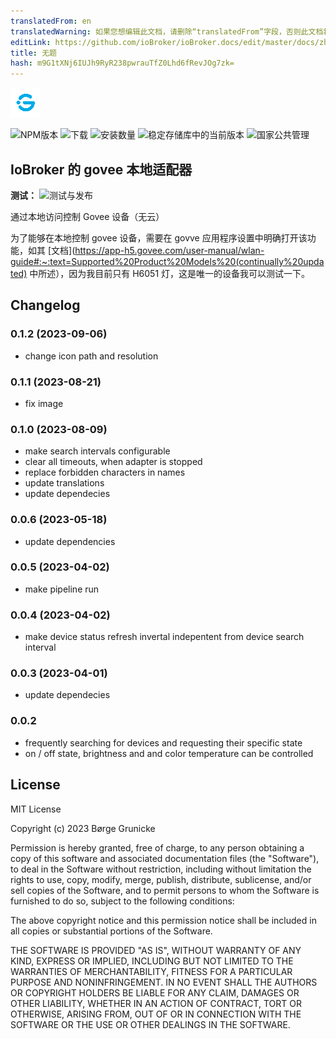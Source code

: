 ```yaml
---
translatedFrom: en
translatedWarning: 如果您想编辑此文档，请删除“translatedFrom”字段，否则此文档将再次自动翻译
editLink: https://github.com/ioBroker/ioBroker.docs/edit/master/docs/zh-cn/adapterref/iobroker.govee-local/README.md
title: 无题
hash: m9G1tXNj6IUJh9RyR238pwrauTfZ0Lhd6fRevJOg7zk=
---
```

![标识](../../../en/adapterref/iobroker.govee-local/admin/govee-local.png)

![NPM版本](https://img.shields.io/npm/v/iobroker.govee-local.svg)
![下载](https://img.shields.io/npm/dm/iobroker.govee-local.svg)
![安装数量](https://iobroker.live/badges/govee-local-installed.svg)
![稳定存储库中的当前版本](https://iobroker.live/badges/govee-local-stable.svg)
![国家公共管理](https://nodei.co/npm/iobroker.govee-local.png?downloads=true)

## IoBroker 的 govee 本地适配器
**测试：** ![测试与发布](https://github.com/boergegrunicke/ioBroker.govee-local/workflows/Test%20and%20Release/badge.svg)

通过本地访问控制 Govee 设备（无云）

为了能够在本地控制 govee 设备，需要在 govve 应用程序设置中明确打开该功能，如其 [文档](<https://app-h5.govee.com/user-manual/wlan-guide#:~:text=Supported%20Product%20Models%20(continually%20updated)> 中所述），因为我目前只有 H6051 灯，这是唯一的设备我可以测试一下。

## Changelog

<!--
	Placeholder for the next version (at the beginning of the line):
	### **WORK IN PROGRESS**
-->
### 0.1.2 (2023-09-06)
-  change icon path and resolution

### 0.1.1 (2023-08-21)

-   fix image

### 0.1.0 (2023-08-09)

-   make search intervals configurable
-   clear all timeouts, when adapter is stopped
-   replace forbidden characters in names
-   update translations
-   update dependecies

### 0.0.6 (2023-05-18)

-   update dependencies

### 0.0.5 (2023-04-02)

-   make pipeline run

### 0.0.4 (2023-04-02)

-   make device status refresh invertal indepentent from device search interval

### 0.0.3 (2023-04-01)

-   update dependecies

### 0.0.2

-   frequently searching for devices and requesting their specific state
-   on / off state, brightness and and color temperature can be controlled

## License

MIT License

Copyright (c) 2023 Børge Grunicke

Permission is hereby granted, free of charge, to any person obtaining a copy
of this software and associated documentation files (the "Software"), to deal
in the Software without restriction, including without limitation the rights
to use, copy, modify, merge, publish, distribute, sublicense, and/or sell
copies of the Software, and to permit persons to whom the Software is
furnished to do so, subject to the following conditions:

The above copyright notice and this permission notice shall be included in all
copies or substantial portions of the Software.

THE SOFTWARE IS PROVIDED "AS IS", WITHOUT WARRANTY OF ANY KIND, EXPRESS OR
IMPLIED, INCLUDING BUT NOT LIMITED TO THE WARRANTIES OF MERCHANTABILITY,
FITNESS FOR A PARTICULAR PURPOSE AND NONINFRINGEMENT. IN NO EVENT SHALL THE
AUTHORS OR COPYRIGHT HOLDERS BE LIABLE FOR ANY CLAIM, DAMAGES OR OTHER
LIABILITY, WHETHER IN AN ACTION OF CONTRACT, TORT OR OTHERWISE, ARISING FROM,
OUT OF OR IN CONNECTION WITH THE SOFTWARE OR THE USE OR OTHER DEALINGS IN THE
SOFTWARE.